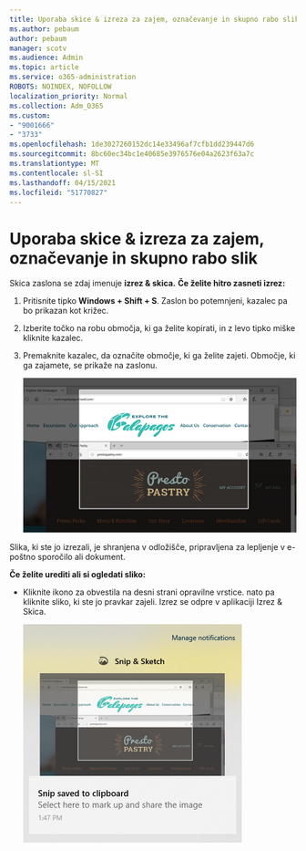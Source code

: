 ```yaml
---
title: Uporaba skice & izreza za zajem, označevanje in skupno rabo slik
ms.author: pebaum
author: pebaum
manager: scotv
ms.audience: Admin
ms.topic: article
ms.service: o365-administration
ROBOTS: NOINDEX, NOFOLLOW
localization_priority: Normal
ms.collection: Adm_O365
ms.custom:
- "9001666"
- "3733"
ms.openlocfilehash: 1de3027260152dc14e33496af7cfb1dd239447d6
ms.sourcegitcommit: 8bc60ec34bc1e40685e3976576e04a2623f63a7c
ms.translationtype: MT
ms.contentlocale: sl-SI
ms.lasthandoff: 04/15/2021
ms.locfileid: "51770827"
---
```

# <a name="use-snip--sketch-to-capture-mark-up-and-share-images"></a>Uporaba skice & izreza za zajem, označevanje in skupno rabo slik

Skica zaslona se zdaj imenuje **izrez & skica.** **Če želite hitro zasneti izrez:**

1. Pritisnite tipko **Windows + Shift + S**. Zaslon bo potemnjeni, kazalec pa bo prikazan kot križec. 

2. Izberite točko na robu območja, ki ga želite kopirati, in z levo tipko miške kliknite kazalec. 

3. Premaknite kazalec, da označite območje, ki ga želite zajeti. Območje, ki ga zajamete, se prikaže na zaslonu.

   ![slika označenega izbora](media/snipone.png)

Slika, ki ste jo izrezali, je shranjena v odložišče, pripravljena za lepljenje v e-poštno sporočilo ali dokument. 

**Če želite urediti ali si ogledati sliko:** 

- Kliknite ikono za obvestila na desni strani opravilne vrstice. nato pa kliknite sliko, ki ste jo pravkar zajeli. Izrez se odpre v aplikaciji Izrez & Skica.

   ![slika slike, ki prikazuje v programu za izrezovanje](media/sniptwo.png)
